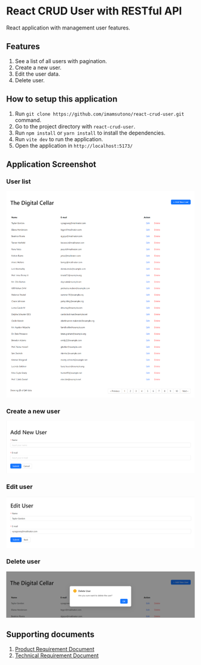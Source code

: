 # React CRUD User with RESTful API

React application with management user features.

## Features
1. See a list of all users with pagination.
2. Create a new user.
3. Edit the user data.
4. Delete user.

## How to setup this application
1. Run `git clone https://github.com/imamsutono/react-crud-user.git` command.
2. Go to the project directory with `react-crud-user`.
3. Run `npm install` or `yarn install` to install the dependencies.
4. Run `vite dev` to run the application.
5. Open the application in `http://localhost:5173/`

## Application Screenshot

### User list
![User list](./screenshots/list-user.png)

### Create a new user
![Add user form](./screenshots/add-user.png)

### Edit user
![Edit user form](./screenshots/edit-user.png)

### Delete user
![Delete user popup](./screenshots/delete-user.png)

## Supporting documents
1. [Product Requirement Document](https://docs.google.com/document/d/12_tLr3rInN8tx4vcSzLZxesBiwg5smWESbF_Xntp8Mg/edit?usp=sharing)
2. [Technical Requirement Document](https://docs.google.com/document/d/1l8x8xrsbfXlCe2I1bii3SkBVG5xnK7pBP0e6FDZ9pQY/edit?usp=sharing)
